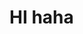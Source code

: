# HI haha

<!---
AnastasiaRyazanova/AnastasiaRyazanova is a ✨ special ✨ repository because its `README.md` (this file) appears on your GitHub profile.
You can click the Preview link to take a look at your changes.
--->
